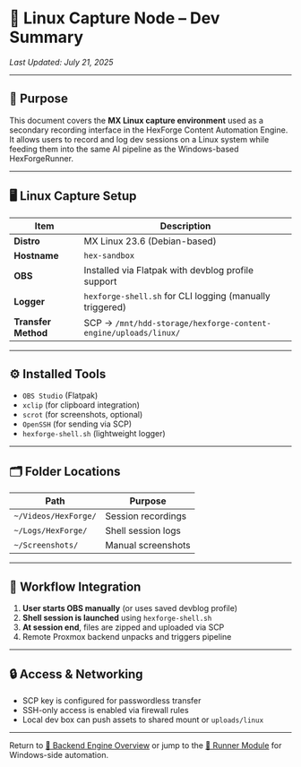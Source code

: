# 🐧 Linux Capture Node – Dev Summary

*Last Updated: July 21, 2025*

---

## 🎯 Purpose

This document covers the **MX Linux capture environment** used as a secondary recording interface in the HexForge Content Automation Engine. It allows users to record and log dev sessions on a Linux system while feeding them into the same AI pipeline as the Windows-based HexForgeRunner.

---

## 🖥️ Linux Capture Setup

| Item                | Description                                                     |
| ------------------- | --------------------------------------------------------------- |
| **Distro**          | MX Linux 23.6 (Debian-based)                                    |
| **Hostname**        | `hex-sandbox`                                                   |
| **OBS**             | Installed via Flatpak with devblog profile support              |
| **Logger**          | `hexforge-shell.sh` for CLI logging (manually triggered)        |
| **Transfer Method** | SCP → `/mnt/hdd-storage/hexforge-content-engine/uploads/linux/` |

---

## ⚙️ Installed Tools

* `OBS Studio` (Flatpak)
* `xclip` (for clipboard integration)
* `scrot` (for screenshots, optional)
* `OpenSSH` (for sending via SCP)
* `hexforge-shell.sh` (lightweight logger)

---

## 🗂️ Folder Locations

| Path                 | Purpose            |
| -------------------- | ------------------ |
| `~/Videos/HexForge/` | Session recordings |
| `~/Logs/HexForge/`   | Shell session logs |
| `~/Screenshots/`     | Manual screenshots |

---

## 🔁 Workflow Integration

1. **User starts OBS manually** (or uses saved devblog profile)
2. **Shell session is launched** using `hexforge-shell.sh`
3. **At session end**, files are zipped and uploaded via SCP
4. Remote Proxmox backend unpacks and triggers pipeline

---

## 🔒 Access & Networking

* SCP key is configured for passwordless transfer
* SSH-only access is enabled via firewall rules
* Local dev box can push assets to shared mount or `uploads/linux`

---

Return to [📄 Backend Engine Overview](backend.md#proxmox-backend-engine) or jump to the [📄 Runner Module](runner.md) for Windows-side automation.
